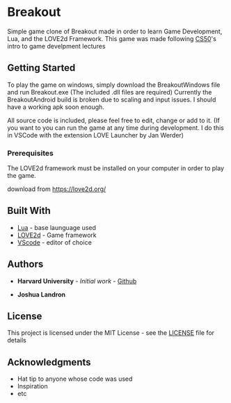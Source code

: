 # Breakout
Simple game clone of Breakout made in order to learn Game Development, Lua, and the LOVE2d Framework. This game was made following [CS50](https://www.edx.org/course/cs50s-introduction-to-game-development)'s intro to game develpment lectures

## Getting Started

To play the game on windows, simply download the BreakoutWindows file and run Breakout.exe (The included .dll files are required)
Currently the BreakoutAndroid build is broken due to scaling and input issues. I should have a working apk soon enough.

All source code is included, please feel free to edit, change or add to it. (If you want to you can run the game at any time during development. I do this in VSCode with the extension LOVE Launcher by Jan Werder)

### Prerequisites

The LOVE2d framework must be installed on your computer in order to play the game.

download from https://love2d.org/ 

## Built With

* [Lua](https://www.lua.org/) - base launguage used
* [LOVE2d](https://love2d.org/) - Game framework
* [VScode](https://code.visualstudio.com/) - editor of choice

## Authors

* **Harvard University** - *Initial work* - [Github](https://github.com/games50)

* **Joshua Landron**


## License

This project is licensed under the MIT License - see the [LICENSE](LICENSE.md) file for details

## Acknowledgments

* Hat tip to anyone whose code was used
* Inspiration
* etc
